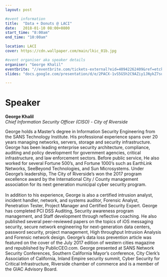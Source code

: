 ```yaml
---
layout: post

#event information
title:  "Data + Donuts @ LACI"
date:   2018-01-10 08:00+0800
start_time: "8:00am"
end_time: "10:00am"

location: LACI
cover: https://cdn.wallpaper.com/main/lkic_01b.jpg

#event organiser aka speaker details
organiser: "George Khalil"
eventbrite: "//eventbrite.com/tickets-external?eid=40942262409&ref=etckt"
slides: "docs.google.com/presentation/d/e/2PACX-1vS5G5h2C9AZiy1JNykZ7suuKgkheRj1Tm_fJ9csOzsQTOrlaxUOKeP7-P0KSfVjObWWRpjDqYymyJIK/embed?start=false&loop=false&delayms=3000"

---
```


# Speaker
__George Khalil__<br>
_Chief Information Security Officer (CISO) - City of Riverside_

George holds a Master’s degree in Information Security Engineering from the SANS Technology Institute. His professional experience spans over 20 years managing networks, servers, storage and security infrastructure. George has been leading enterprise security architecture, compliance, auditing and policy development for government agencies, critical infrastructure, and law enforcement sectors. Before public service, He also worked for several Fortune 500’s, and Fortune 1000’s such as EarthLink Networks, SeeBeyond Technologies, and Sun Microsystems. Under George’s leadership, The City of Riverside’s won the 2017 program excellence award by the International City  / County management association for its next generation municipal cyber security program.
<br><br>
In addition to his experience, George is also a certified intrusion analyst, incident handler, network, and systems auditor, Forensic Analyst, Penetration Tester, Project Manager and Certified Security Expert. George has completed PCI DSS Auditing, Security awareness program management, and Staff development through reflective coaching. He also published several peer-reviewed papers on the topics of iOS messaging security, secure network engineering for next-generation data centers, password security, project management, High throughput Intrusion Analysis and Forensic network design. George’s data loss prevention article was featured on the cover of the July 2017 edition of western cities magazine and republished by PublicCEO.com. George presented at SANS Network Security Conferences, Southern California Mayor’s conference, City Clerk’s Association of California, Inland Empire security summit, Cyber Security for Critical Infrastructure, Riverside chamber of commerce and is a member of the GIAC Advisory Board.  

<!-- # Slides

<iframe src="https://docs.google.com/presentation/d/e/2PACX-1vS5G5h2C9AZiy1JNykZ7suuKgkheRj1Tm_fJ9csOzsQTOrlaxUOKeP7-P0KSfVjObWWRpjDqYymyJIK/embed?start=false&loop=false&delayms=3000" frameborder="0" width="960" height="569" allowfullscreen="true" mozallowfullscreen="true" webkitallowfullscreen="true"></iframe> -->

